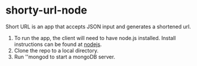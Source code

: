 # shorty-url-node
Short URL is an app that accepts JSON input and generates a shortened url.

1. To run the app, the client will need to have node.js installed. Install instructions can be found at [nodejs](https://nodejs.org/en/).
2. Clone the repo to a local directory.
3. Run ''mongod to start a mongoDB server.

